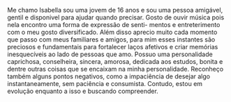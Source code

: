  Me chamo Isabella sou uma jovem de 16 anos e sou uma pessoa amigável, gentil e disponivel para ajudar quando precisar. Gosto de ouvir música pois nela encontro uma forma de expressão de senti-
mentos e entreterimento com o meu gosto diversificado. Além disso aprecio muito cada momento que passo com meus familiares e amigos, para mim esses instantes são preciosos e fundamentais 
para fortalecer laços afetivos e criar memórias inesquecíveis ao lado de pessoas que amo. Possuo uma personalidade caprichosa, conselheira, sincera, amorosa, dedicada aos estudos, bonita e 
dentre outras coisas que se encaixam na minha personalidade. Reconheço também alguns pontos negativos, como a impaciência de desejar algo instantaneamente, sem paciência e consumista. Contudo,
estou em evolução enquanto a isso e buscando compreender. 
   
 
